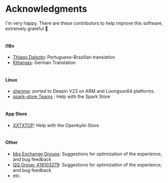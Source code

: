 
# Acknowledgments
I'm very happy, There are these contributors to help improve this software, extremely grateful 🙇‍
<br><br>

#### i18n
- [Thiago Dalsoto](https://github.com/thiagodalsoto): Portuguese-Brazilian translation
- [Kthargas](https://github.com/Kthargas): German Translation
<br><br>

#### Linux
- [shenmo](https://github.com/shenmo7192): ported to Deepin V23 on ARM and Loongson64 platforms.
- [spark-store Teams](https://gitee.com/spark-store-project/spark-store) : Help with the Spark Store
<br><br>

#### App Store
- [XXTXTOP](http://www.xiongshijie.top/): Help with the Openkylin Store
<br><br>

#### Other
- [bbs Exchange Groups](https://txc.qq.com/products/649489): Suggestions for optimization of the experience, and bug feedback
- [QQ Group: 418103279](https://qm.qq.com/cgi-bin/qm/qr?authKey=5pYNrJL7%2F8biKzT5LMj8dbjkpPvUvdLVbAOcNTydiqTDNc49yg0wtVcub8Cu3Pqa&k=OluWZhjVMhwP-6RO9Y7FFkJcXGiS4CVk&noverify=0): Suggestions for optimization of the experience, and bug feedback
- etc.

